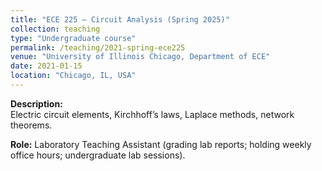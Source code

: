 ```yaml
---
title: "ECE 225 – Circuit Analysis (Spring 2025)"
collection: teaching
type: "Undergraduate course"
permalink: /teaching/2021-spring-ece225
venue: "University of Illinois Chicago, Department of ECE"
date: 2021-01-15
location: "Chicago, IL, USA"
---
```


**Description:**  
Electric circuit elements, Kirchhoff’s laws, Laplace methods, network theorems.  

**Role:** Laboratory Teaching Assistant (grading lab reports; holding weekly office hours; undergraduate lab sessions).
